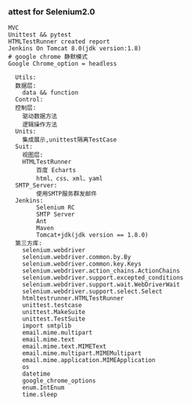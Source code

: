 ### attest for Selenium2.0
	MVC
	Unittest && pytest
	HTMLTestRunner created report 
	Jenkins On Tomcat 8.0(jdk version:1.8)
	# google chrome 静默模式
	Google Chrome_option = headless
      
      Utils:
      数据层:
        data && function
      Control:
      控制层:
        驱动数据方法
        逻辑操作方法
      Units:
        集成展示,unittest隔离TestCase
      Suit:
        视图层:
	    HTMLTestRunner
            百度 Echarts
            html、css、xml、yaml
      SMTP_Server:
            使用SMTP服务群发邮件
      Jenkins:
            Selenium RC
            SMTP Server
            Ant
            Maven
            Tomcat+jdk(jdk version == 1.8.0)
      第三方库:
      	selenium.webdriver
		selenium.webdriver.common.by.By
		selenium.webdriver.common.key.Keys
		selenium.webdriver.action_chains.ActionChains
		selenium.webdriver.support.excepted_conditions
		selenium.webdriver.support.wait.WebDriverWait
		selenium.webdriver.support.select.Select
		htmltestrunner.HTMLTestRunner
		unittest.testcase
		unittest.MakeSuite
		unittest.TestSuite
		import smtplib
		email.mime.multipart
		email.mime.text
		email.mime.text.MIMEText
		email.mime.multipart.MIMEMultipart
		email.mime.application.MIMEApplication
		os
		datetime
		google_chrome_options
		enum.IntEnum
		time.sleep
	
        
